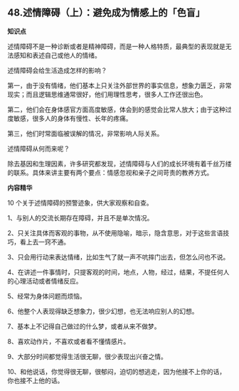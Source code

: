 ## 48.述情障碍（上）：避免成为情感上的「色盲」
**知识点**


述情障碍不是一种诊断或者是精神障碍，而是一种人格特质，最典型的表现就是无法感知和表述自己或他人的情绪。


述情障碍会给生活造成怎样的影响？


第一，由于没有情绪，他们基本上只关注外部世界的事实信息，想象力匮乏，非常现实；而且逻辑思维通常很好，他们用理性思考，很多人工作还很出色。


第二，他们会在身体感官方面高度敏感，体会到的感觉会比常人放大；由于这种过度敏感，很多人的身体有慢性、长年的疼痛。


第三，他们时常面临被误解的情况，非常影响人际关系。


述情障碍从何而来呢？


除去基因和生理因素，许多研究都发现，述情障碍与人们的成长环境有着千丝万缕的联系。具体来讲主要有两个要点：情感忽视和亲子之间苛责的教养方式。


**内容精华**


 10 个关于述情障碍的预警迹象，供大家观察和自查。


1、与别人的交流长期存在障碍，并且不是单次情况。


2、只关注具体而客观的事物，从不使用隐喻，暗示，隐含意思，对于这些言语技巧，看上去一窍不通。


3、只会用行动来表达情绪，比如生气了就一声不吭摔门出去，但怎么问也不说。


4、在讲述一件事情时，只提客观的时间，地点，人物，经过，结果，不提任何人的心理活动或者情绪反应。


5、经常为身体问题而烦恼。


6、他整个人表现得缺乏想象力，很少幻想，也无法响应别人的幻想。


7、基本上不记得自己做过的什么梦，或者从来不做梦。


8、喜欢动作片，不喜欢或者看不懂情感片。


9、大部分时间都觉得生活很无聊，很少表现出兴奋之情。


10、和他说话，你觉得很无聊，很郁闷，迫切的想逃走，因为他接不上你的话，你也接不上他的话。

